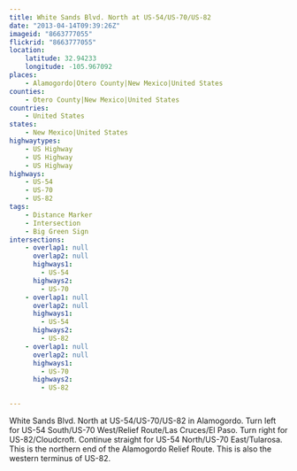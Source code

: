 ```yaml
---
title: White Sands Blvd. North at US-54/US-70/US-82
date: "2013-04-14T09:39:26Z"
imageid: "8663777055"
flickrid: "8663777055"
location:
    latitude: 32.94233
    longitude: -105.967092
places:
    - Alamogordo|Otero County|New Mexico|United States
counties:
    - Otero County|New Mexico|United States
countries:
    - United States
states:
    - New Mexico|United States
highwaytypes:
    - US Highway
    - US Highway
    - US Highway
highways:
    - US-54
    - US-70
    - US-82
tags:
    - Distance Marker
    - Intersection
    - Big Green Sign
intersections:
    - overlap1: null
      overlap2: null
      highways1:
        - US-54
      highways2:
        - US-70
    - overlap1: null
      overlap2: null
      highways1:
        - US-54
      highways2:
        - US-82
    - overlap1: null
      overlap2: null
      highways1:
        - US-70
      highways2:
        - US-82

---
```

White Sands Blvd. North at US-54/US-70/US-82 in Alamogordo.  Turn left for US-54 South/US-70 West/Relief Route/Las Cruces/El Paso.  Turn right for US-82/Cloudcroft.  Continue straight for US-54 North/US-70 East/Tularosa.  This is the northern end of the Alamogordo Relief Route.  This is also the western terminus of US-82.